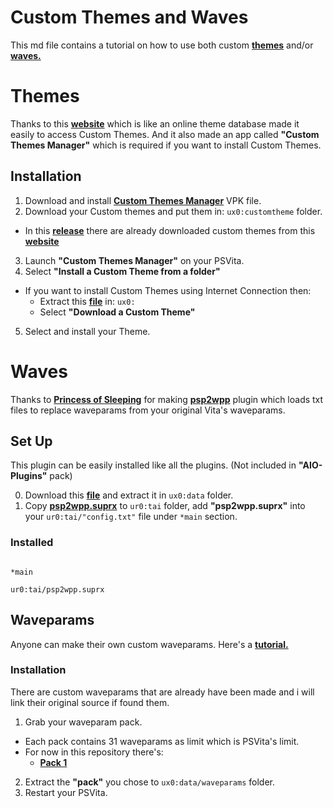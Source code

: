 # Custom Themes and Waves

This md file contains a tutorial on how to use both custom **[themes](https://github.com/ZHassanQ/Vita-Guide/blob/main/Themes-Waves.md#themes)** and/or **[waves.](https://github.com/ZHassanQ/Vita-Guide/blob/main/Themes-Waves.md#waves)**

# Themes

Thanks to this **[website](https://psvt.ovh/index.php)** which is like an online theme database made it easily to access Custom Themes. And it also made an app called **"Custom Themes Manager"** which is required if you want to install Custom Themes.

## Installation

1. Download and install **[Custom Themes Manager](https://github.com/ZHassanQ/Vita-Guide/releases/download/VPK/CTManager.vpk)** VPK file.
2. Download your Custom themes and put them in: `ux0:customtheme` folder.
- In this **[release](https://github.com/ZHassanQ/Vita-Guide/releases/tag/THEM)** there are already downloaded custom themes from this **[website](https://psvt.ovh/index.php)**
3. Launch **"Custom Themes Manager"** on your PSVita.
4. Select **"Install a Custom Theme from a folder"**
- If you want to install Custom Themes using Internet Connection then:
    - Extract this **[file](https://github.com/ZHassanQ/Vita-Guide/releases/download/THEM/Previews.zip)** in: `ux0:`
    - Select **"Download a Custom Theme"**
5. Select and install your Theme.

# Waves

Thanks to **[Princess of Sleeping](https://github.com/Princess-of-Sleeping/)** for making **[psp2wpp](https://github.com/Princess-of-Sleeping/psp2wpp)** plugin which loads txt files to replace waveparams from your original Vita's waveparams.


## Set Up

This plugin can be easily installed like all the plugins. (Not included in **"AIO-Plugins"** pack)

0. Download this **[file](https://github.com/ZHassanQ/Vita-Guide/releases/download/THEM/waveparam.zip)** and extract it in `ux0:data` folder.
1. Copy **[psp2wpp.suprx](https://github.com/ZHassanQ/Vita-Guide/releases/download/PRX/psp2wpp.suprx)** to `ur0:tai` folder, add **"psp2wpp.suprx"** into your `ur0:tai/"config.txt"` file under `*main` section.

### Installed 

```

*main

ur0:tai/psp2wpp.suprx

```


## Waveparams

Anyone can make their own custom waveparams. Here's a **[tutorial.](https://www.reddit.com/r/vitahacks/comments/129o06c/psp2wpp_tutorial/?utm_source=share&utm_medium=ios_app&utm_name=iossmf)**


### Installation

There are custom waveparams that are already have been made and i will link their original source if found them.


1. Grab your waveparam pack.
- Each pack contains 31 waveparams as limit which is PSVita's limit.
- For now in this repository there's:
  - **[Pack 1](https://github.com/ZHassanQ/Vita-Guide/releases/download/Wave/Pack-1.zip)**
2. Extract the **"pack"** you chose to `ux0:data/waveparams` folder.
3. Restart your PSVita.
